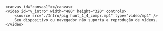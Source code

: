 <!DOCTYPE html>
<html lang="pt-br">

<head>
    <meta charset="UTF-8">
    <meta name="viewport"conteudo="width=device-width, initial-scale=1.0">
    <title>Piggy, o porquinho fujão</title>
    <link rel="stylesheet" href="./css/style.css">
    <script src="./js/main.js"></script>
 </head>

<body>
    
    <canvas id="canvas1"></canvas>
    <video id="v_intro" width="480" height="320" controls>
        <source src="./Intro/pig hunt_1_4_compr.mp4" type="video/mp4" />
        Seu dispositivo ou navegador não suporta a reprodução de vídeos.
    </video>

</body> 

</html>